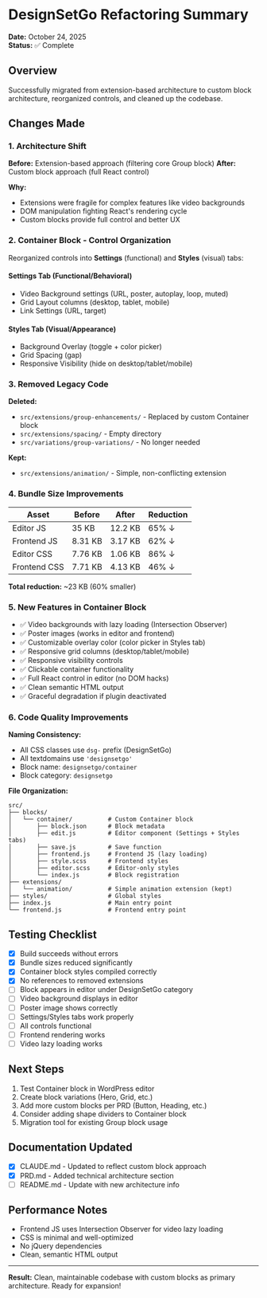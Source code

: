 # DesignSetGo Refactoring Summary

**Date:** October 24, 2025  
**Status:** ✅ Complete

## Overview

Successfully migrated from extension-based architecture to custom block architecture, reorganized controls, and cleaned up the codebase.

## Changes Made

### 1. Architecture Shift

**Before:** Extension-based approach (filtering core Group block)
**After:** Custom block approach (full React control)

**Why:** 
- Extensions were fragile for complex features like video backgrounds
- DOM manipulation fighting React's rendering cycle
- Custom blocks provide full control and better UX

### 2. Container Block - Control Organization

Reorganized controls into **Settings** (functional) and **Styles** (visual) tabs:

#### Settings Tab (Functional/Behavioral)
- Video Background settings (URL, poster, autoplay, loop, muted)
- Grid Layout columns (desktop, tablet, mobile)
- Link Settings (URL, target)

#### Styles Tab (Visual/Appearance)
- Background Overlay (toggle + color picker)
- Grid Spacing (gap)
- Responsive Visibility (hide on desktop/tablet/mobile)

### 3. Removed Legacy Code

**Deleted:**
- `src/extensions/group-enhancements/` - Replaced by custom Container block
- `src/extensions/spacing/` - Empty directory
- `src/variations/group-variations/` - No longer needed

**Kept:**
- `src/extensions/animation/` - Simple, non-conflicting extension

### 4. Bundle Size Improvements

| Asset | Before | After | Reduction |
|-------|--------|-------|-----------|
| Editor JS | 35 KB | 12.2 KB | 65% ↓ |
| Frontend JS | 8.31 KB | 3.17 KB | 62% ↓ |
| Editor CSS | 7.76 KB | 1.06 KB | 86% ↓ |
| Frontend CSS | 7.71 KB | 4.13 KB | 46% ↓ |

**Total reduction:** ~23 KB (60% smaller)

### 5. New Features in Container Block

- ✅ Video backgrounds with lazy loading (Intersection Observer)
- ✅ Poster images (works in editor and frontend)
- ✅ Customizable overlay color (color picker in Styles tab)
- ✅ Responsive grid columns (desktop/tablet/mobile)
- ✅ Responsive visibility controls
- ✅ Clickable container functionality
- ✅ Full React control in editor (no DOM hacks)
- ✅ Clean semantic HTML output
- ✅ Graceful degradation if plugin deactivated

### 6. Code Quality Improvements

**Naming Consistency:**
- All CSS classes use `dsg-` prefix (DesignSetGo)
- All textdomains use `'designsetgo'`
- Block name: `designsetgo/container`
- Block category: `designsetgo`

**File Organization:**
```
src/
├── blocks/
│   └── container/          # Custom Container block
│       ├── block.json      # Block metadata
│       ├── edit.js         # Editor component (Settings + Styles tabs)
│       ├── save.js         # Save function
│       ├── frontend.js     # Frontend JS (lazy loading)
│       ├── style.scss      # Frontend styles
│       ├── editor.scss     # Editor-only styles
│       └── index.js        # Block registration
├── extensions/
│   └── animation/          # Simple animation extension (kept)
├── styles/                 # Global styles
├── index.js                # Main entry point
└── frontend.js             # Frontend entry point
```

## Testing Checklist

- [x] Build succeeds without errors
- [x] Bundle sizes reduced significantly
- [x] Container block styles compiled correctly
- [x] No references to removed extensions
- [ ] Block appears in editor under DesignSetGo category
- [ ] Video background displays in editor
- [ ] Poster image shows correctly
- [ ] Settings/Styles tabs work properly
- [ ] All controls functional
- [ ] Frontend rendering works
- [ ] Video lazy loading works

## Next Steps

1. Test Container block in WordPress editor
2. Create block variations (Hero, Grid, etc.)
3. Add more custom blocks per PRD (Button, Heading, etc.)
4. Consider adding shape dividers to Container block
5. Migration tool for existing Group block usage

## Documentation Updated

- [x] CLAUDE.md - Updated to reflect custom block approach
- [x] PRD.md - Added technical architecture section
- [ ] README.md - Update with new architecture info

## Performance Notes

- Frontend JS uses Intersection Observer for video lazy loading
- CSS is minimal and well-optimized
- No jQuery dependencies
- Clean, semantic HTML output

---

**Result:** Clean, maintainable codebase with custom blocks as primary architecture. Ready for expansion!
